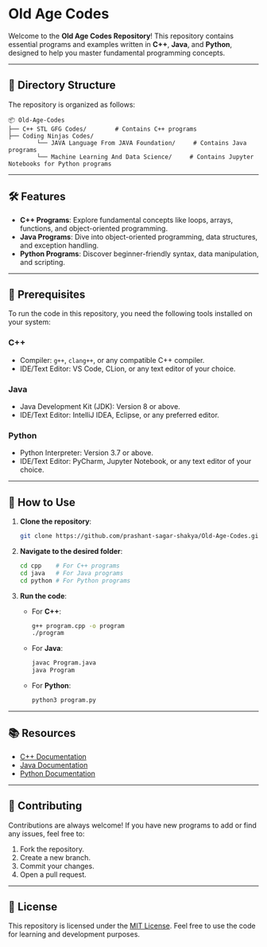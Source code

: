 # Old Age Codes

Welcome to the **Old Age Codes Repository**! This repository contains essential programs and examples written in **C++**, **Java**, and **Python**, designed to help you master fundamental programming concepts.

---

## 📂 Directory Structure

The repository is organized as follows:

```
📦 Old-Age-Codes
├── C++ STL GFG Codes/        # Contains C++ programs
├── Coding Ninjas Codes/      
        └── JAVA Language From JAVA Foundation/     # Contains Java programs
        └── Machine Learning And Data Science/     # Contains Jupyter Notebooks for Python programs
```

---

## 🛠️ Features

- **C++ Programs**: Explore fundamental concepts like loops, arrays, functions, and object-oriented programming.
- **Java Programs**: Dive into object-oriented programming, data structures, and exception handling.
- **Python Programs**: Discover beginner-friendly syntax, data manipulation, and scripting.

---

## 📜 Prerequisites

To run the code in this repository, you need the following tools installed on your system:

### C++
- Compiler: `g++`, `clang++`, or any compatible C++ compiler.
- IDE/Text Editor: VS Code, CLion, or any text editor of your choice.

### Java
- Java Development Kit (JDK): Version 8 or above.
- IDE/Text Editor: IntelliJ IDEA, Eclipse, or any preferred editor.

### Python
- Python Interpreter: Version 3.7 or above.
- IDE/Text Editor: PyCharm, Jupyter Notebook, or any text editor of your choice.

---

## 🚀 How to Use

1. **Clone the repository**:
   ```bash
   git clone https://github.com/prashant-sagar-shakya/Old-Age-Codes.git
   ```

2. **Navigate to the desired folder**:
   ```bash
   cd cpp    # For C++ programs
   cd java   # For Java programs
   cd python # For Python programs
   ```

3. **Run the code**:
   - For **C++**:
     ```bash
     g++ program.cpp -o program
     ./program
     ```
   - For **Java**:
     ```bash
     javac Program.java
     java Program
     ```
   - For **Python**:
     ```bash
     python3 program.py
     ```

---

## 📚 Resources

- [C++ Documentation](https://cplusplus.com/)
- [Java Documentation](https://docs.oracle.com/en/java/)
- [Python Documentation](https://docs.python.org/3/)

---

## 🤝 Contributing

Contributions are always welcome! If you have new programs to add or find any issues, feel free to:

1. Fork the repository.
2. Create a new branch.
3. Commit your changes.
4. Open a pull request.

---

## 📄 License

This repository is licensed under the [MIT License](LICENSE). Feel free to use the code for learning and development purposes.
